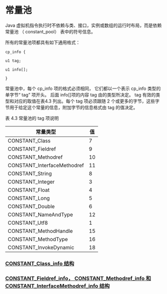 # 常量池

Java 虚拟机指令执行时不依赖与类、接口，实例或数组的运行时布局，而是依赖常量池
（ constant_pool） 表中的符号信息。 

所有的常量池项都具有如下通用格式：

```
cp_info {

u1 tag;

u1 info[];

}
```

常量池中，每个 cp_info 项的格式必须相同， 它们都以一个表示 cp_info 类型的单字节“ tag” 项开头。 后面 info[]项的内容 tag 由的类型所决定。 tag 有效的类型和对应的取值在表4.3 列出。每个 tag 项必须跟随 2 个或更多的字节，这些字节用于给定这个常量的信息，附加字节的信息格式由 tag 的值决定。 

表 4.3 常量池的 tag 项说明

| 常量类型                        | 值    |
| --------------------------- | ---- |
| CONSTANT_Class              | 7    |
| CONSTANT_Fieldref           | 9    |
| CONSTANT_Methodref          | 10   |
| CONSTANT_InterfaceMethodref | 11   |
| CONSTANT_String             | 8    |
| CONSTANT_Integer            | 3    |
| CONSTANT_Float              | 4    |
| CONSTANT_Long               | 5    |
| CONSTANT_Double             | 6    |
| CONSTANT_NameAndType        | 12   |
| CONSTANT_Utf8               | 1    |
| CONSTANT_MethodHandle       | 15   |
| CONSTANT_MethodType         | 16   |
| CONSTANT_InvokeDynamic      | 18   |

### [CONSTANT_Class_info 结构](ConstantClassInfo.md)

### [CONSTANT_Fieldref_info， CONSTANT_Methodref_info 和CONSTANT_InterfaceMethodref_info 结构 ](ConstantFieldrefMethodrefInterfaceMethodrefInfo.md)